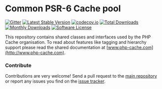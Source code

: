 # Common PSR-6 Cache pool 
[![Gitter](https://badges.gitter.im/php-cache/cache.svg)](https://gitter.im/php-cache/cache?utm_source=badge&utm_medium=badge&utm_campaign=pr-badge)
[![Latest Stable Version](https://poser.pugx.org/cache/adapter-common/v/stable)](https://packagist.org/packages/cache/adapter-common)
[![codecov.io](https://codecov.io/github/php-cache/adapter-common/coverage.svg?branch=master)](https://codecov.io/github/php-cache/adapter-common?branch=master)
[![Total Downloads](https://poser.pugx.org/cache/adapter-common/downloads)](https://packagist.org/packages/cache/adapter-common)
[![Monthly Downloads](https://poser.pugx.org/cache/adapter-common/d/monthly.png)](https://packagist.org/packages/cache/adapter-common)
[![Software License](https://img.shields.io/badge/license-MIT-brightgreen.svg?style=flat-square)](LICENSE)

This repository contains shared classes and interfaces used by the PHP Cache organisation. To read about 
features like tagging and hierarchy support please read the shared documentation at [www.php-cache.com](http://www.php-cache.com). 


### Contribute

Contributions are very welcome! Send a pull request to the [main repository](https://github.com/php-cache/cache) or 
report any issues you find on the [issue tracker](http://issues.php-cache.com).
